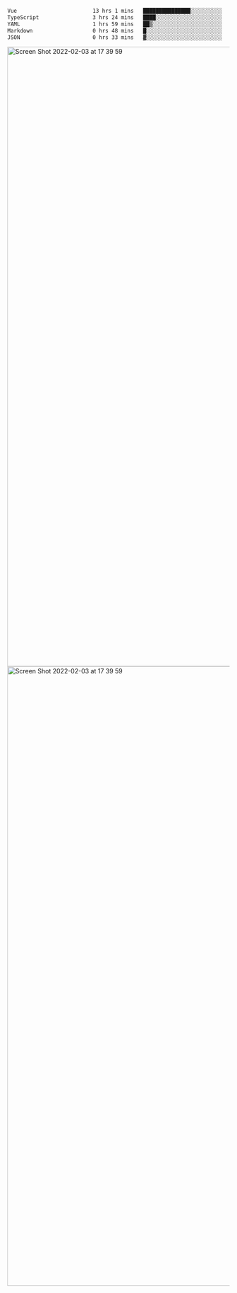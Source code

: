 <!--START_SECTION:waka-->

```txt
Vue                        13 hrs 1 mins   ███████████████░░░░░░░░░░   60.30 %
TypeScript                 3 hrs 24 mins   ████░░░░░░░░░░░░░░░░░░░░░   15.75 %
YAML                       1 hrs 59 mins   ██▒░░░░░░░░░░░░░░░░░░░░░░   09.21 %
Markdown                   0 hrs 48 mins   █░░░░░░░░░░░░░░░░░░░░░░░░   03.73 %
JSON                       0 hrs 33 mins   ▓░░░░░░░░░░░░░░░░░░░░░░░░   02.53 %
```

<!--END_SECTION:waka-->

<img width="1400" alt="Screen Shot 2022-02-03 at 17 39 59" src="https://user-images.githubusercontent.com/45716542/152387304-f2b60485-53a6-4f4b-a818-5cefb1b0c0ae.png">
<img width="1400" alt="Screen Shot 2022-02-03 at 17 39 59" src="https://user-images.githubusercontent.com/45716542/152387273-ea5cdf21-2a45-44da-8bef-00c1763b1d42.png">
